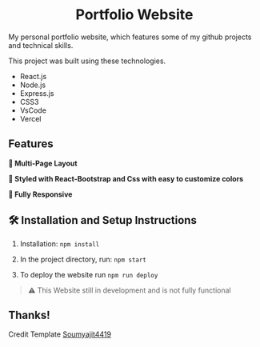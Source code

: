 <h1 align="center"> Portfolio Website </h1>

My personal portfolio website, which features some of my github projects and technical skills.<br/>

This project was built using these technologies.

- React.js
- Node.js
- Express.js
- CSS3
- VsCode
- Vercel

## Features

**📖 Multi-Page Layout**

**🎨 Styled with React-Bootstrap and Css with easy to customize colors**

**📱 Fully Responsive**

## 🛠 Installation and Setup Instructions

1. Installation: `npm install`

2. In the project directory, run: `npm start`

3. To deploy the website run `npm run deploy`

> ⚠️ This Website still in development and is not fully functional

## Thanks!

Credit Template [Soumyajit4419](https://github.com/soumyajit4419/)